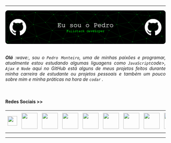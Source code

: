 -----

<div>
    <img align="center" alt="Header"
        src="https://github.com/srginko/srginko/blob/main/img/banner.png?raw=true" />
</div>
<br>
<br>

<div align="justify">
    <i><b>Olá</b> :wave:, sou o <code>Pedro Monteiro</code>, uma de minhas paixões e programar, atualmente estou estudando algumas liguagens como <code>JavaScript</code>code>, <code>Ajax</code> e <code>Node</code> aqui no GitHub está alguns de meus projetos feitos durante minha carreira de estudante ou projetos pessoais e também um pouco sobre mim e minha práticas na hora de <code>codar</code> .</i><br/>
</div>
<br>
<br>

<h4>Redes Sociais >> </h4>

<div align="center">
    <table>
        <tr>
            <td align="center" colspan="11"></td>
        </tr>
        <tr>
            <td><a href="https://github.com/srginko" target="_blank"><img
                        src="https://github.com/srginko/srginko/blob/main/img/github5.png?raw=true"
                        width="30px" height="30px" /></a>
            </td>
            <td><a href="https://replit.com/@aramuni"><img
                        src="https://github.com/srginko/srginko/blob/main/img/replit3.svg?raw=true"
                        width="50px" height="50px" /></a>
            </td>
            <td><a href="mailto:srginko@gmail.com" target="_blank"><img
                        src="https://github.com/srginko/srginko/blob/main/img/gmail3.png?raw=true"
                        width="50px" height="50px" /></a>
            </td>
            <td><a href="https://wa.me/5531980402103" target="_blank"><img
                        src="https://github.com/srginko/srginko/blob/main/img/wpp2.png?raw=true"
                        width="50px" height="50px" /></a>
            </td>
            <td><a href="https://www.instagram.com/srginko/" target="_blank"><img
                        src="https://github.com/srginko/srginko/blob/main/img/insta2.png?raw=true"
                        width="50px" height="50px" /></a>
            </td>
            <td><a href="https://www.linkedin.com/in/srginko/" target="_blank"><img
                        src="https://github.com/srginko/srginko/blob/main/img/linkedin2.png?raw=true"
                        width="50px" height="50px" /></a>
            </td>
            <td><a href="http://lattes.cnpq.br/1208427665892059" target="_blank"><img
                        src="https://github.com/srginko/srginko/blob/main/img/lattes2.png?raw=true"
                        width="50px" height="50px" /></a>
            </td>
            <!--<td><a href="https://slack.com/app_redirect?channel=UVD9N6VCL"><img src="https://github.com/srginko/srginko/blob/main/img/slack.png?raw=true" width="50px" height="50px"/></a>
</td>-->
            <td><a href="https://discordapp.com/users/959151773728251914" target="_blank"><img
                        src="https://github.com/srginko/srginko/blob/main/img/discord2.png?raw=true"
                        width="50px" height="50px" /></a>
            </td>
            <td><a href="https://www.skoob.com.br/perfil/Aramuni" target="_blank"><img
                        src="https://github.com/srginko/srginko/blob/main/img/skoob2.png?raw=true"
                        width="50px" height="50px" /></a>
            </td>
            <td><a href="https://scholar.google.com.br/citations?user=OARYxSYAAAAJ&hl=pt-BR&oi=ao" target="_blank"><img
                        src="https://github.com/srginko/srginko/blob/main/img/scholar2.png?raw=true"
                        width="50px" height="50px" /></a>
            </td>
            <td><a href="https://calendly.com/aramuni/" target="_blank"><img
                        src="https://github.com/srginko/srginko/blob/main/img/calendar2.png?raw=true"
                        width="50px" height="50px" /></a>
            </td>
        </tr>
        <tr>
            <td align="center" colspan="11"></td>
        </tr>
    </table>

</div>

-----
